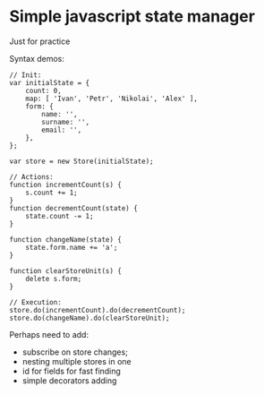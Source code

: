 # Simple javascript state manager

Just for practice

Syntax demos:

    // Init:
    var initialState = {
        count: 0,
        map: [ 'Ivan', 'Petr', 'Nikolai', 'Alex' ],
        form: {
            name: '',
            surname: '',
            email: '',
        },
    };
    
    var store = new Store(initialState);

    // Actions:
    function incrementCount(s) {
        s.count += 1;
    }
    function decrementCount(state) {
        state.count -= 1;
    }

    function changeName(state) {
        state.form.name += 'a';
    }

    function clearStoreUnit(s) {
        delete s.form;
    }
    
    // Execution:
    store.do(incrementCount).do(decrementCount);
    store.do(changeName).do(clearStoreUnit);
    
Perhaps need to add: 

- subscribe on store changes;
- nesting multiple stores in one
- id for fields for fast finding
- simple decorators adding

